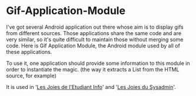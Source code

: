 # Gif-Application-Module
I've got several Android application out there  whose aim is to display gifs from different sources.
Those applications share the same code and are very similar, so it's quite difficult to maintain those without merging some code. Here is Gif Application Module, the Android module used by all of these applications.

To use it, one application should provide some information to this module in order to instantiate the magic. (the way it extracts a List<Gif> from the HTML source, for example)

It is used in '[Les Joies de l'Etudiant Info](https://play.google.com/store/apps/details?id=com.chteuchteu.lesjoiesdeletudiantinfo)' and '[Les Joies du Sysadmin](https://play.google.com/store/apps/details?id=com.chteuchteu.lesjoiesdusysadmin)'.
